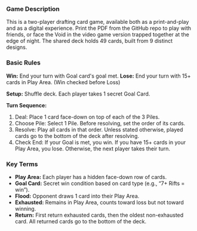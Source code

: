 ### Game Description
This is a two-player drafting card game, available both as a print-and-play and as a digital experience. Print the PDF from the GitHub repo to play with friends, or face the Void in the video game version trapped together at the edge of night. The shared deck holds 49 cards, built from 9 distinct designs.

### Basic Rules
**Win:** End your turn with Goal card's goal met.
**Lose:** End your turn with 15+ cards in Play Area. (Win checked before Loss)

**Setup:** Shuffle deck. Each player takes 1 secret Goal Card.

**Turn Sequence:**
1) Deal: Place 1 card face-down on top of each of the 3 Piles.
2) Choose Pile: Select 1 Pile. Before resolving, set the order of its cards.
3) Resolve: Play all cards in that order. Unless stated otherwise, played cards go to the bottom of the deck after resolving.
4) Check End: If your Goal is met, you win. If you have 15+ cards in your Play Area, you lose. Otherwise, the next player takes their turn.

### Key Terms
- **Play Area:** Each player has a hidden face-down row of cards.
- **Goal Card:** Secret win condition based on card type (e.g., “7+ Rifts = win”).
- **Flood:** Opponent draws 1 card into their Play Area.
- **Exhausted:** Remains in Play Area, counts toward loss but not toward winning.
- **Return:** First return exhausted cards, then the oldest non-exhausted card. All returned cards go to the bottom of the deck.